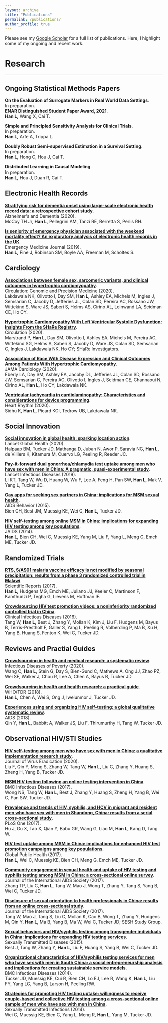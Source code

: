 ```yaml
---
layout: archive
title: "Publications"
permalink: /publications/
author_profile: true
---
```

Please see my [Google Scholar](https://scholar.google.com/citations?hl=en&user=iZnTmxMAAAAJ&view_op=list_works&sortby=pubdate) for a full list of publications. Here, I highlight some of my ongoing and recent work.


# Research
---

## Ongoing Statistical Methods Papers

**On the Evaluation of Surrogate Markers in Real World Data Settings**.  
In preparation.   
**ENAR Distinguished Student Paper Award, 2021**.    
**Han L,** Wang X, Cai T.

**Simple and Principled Sensitivity Analysis for Clinical Trials**.  
In preparation.   
**Han L,** Arfe A, Trippa L.

**Doubly Robust Semi-supervised Estimation in a Survival Setting**.  
In preparation.   
**Han L,** Hong C, Hou J, Cai T.

**Distributed Learning in Causal Modeling**.  
In preparation.  
**Han L,** Hou J, Duan R, Cai T.


## Electronic Health Records

**[Stratifying risk for dementia onset using large-scale electronic health record data: a retrospective cohort study](https://alz-journals.onlinelibrary.wiley.com/doi/abs/10.1016/j.jalz.2019.09.084)**.  
Alzheimer's and Dementia (2020).  
McCoy TH Jr, **Han L,** Pellegrini AM, Tanzi RE, Berretta S, Perlis RH.

**[Is seniority of emergency physician associated with the weekend mortality effect? An exploratory analysis of electronic health records in the UK](https://emj.bmj.com/content/36/12/708.long)**.  
Emergency Medicine Journal (2019).  
**Han L,** Fine J, Robinson SM, Boyle AA, Freeman M, Scholtes S.

## Cardiology

**[Associations between female sex, sarcomeric variants, and clinical outcomes in hypertrophic cardiomyopathy](https://www.ahajournals.org/doi/abs/10.1161/CIRCGEN.120.003062)**.  
Circulation: Genomic and Precision Medicine (2020).  
Lakdawala NK, Olivotto I, Day SM, **Han L,** Ashley EA, Michels M, Ingles J, Semsarian C, Jacoby D, Jefferies JL, Colan SD, Pereira AC, Rossano JW, Wittekind S, Ware JS, Saberi S, Helms AS, Cirino AL, Leinwand LA, Seidman CE, Ho CY. 

**[Hypertrophic Cardiomyopathy With Left Ventricular Systolic Dysfunction: Insights From the SHaRe Registry](https://www.ahajournals.org/doi/10.1161/CIRCULATIONAHA.119.044366?url_ver=Z39.88-2003&rfr_id=ori:rid:crossref.org&rfr_dat=cr_pub%20%200pubmed)**.   
Circulation (2020).   
Marstrand P, **Han L,** Day SM, Olivotto I, Ashley EA, Michels M, Pereira AC, Wittekind SG, Helms A, Saberi S, Jacoby D, Ware JS, Colan SD, Semsarian C, Ingles J, Lakdawala NK, Ho CY; SHaRe Investigators.  

**[Association of Race With Disease Expression and Clinical Outcomes Among Patients With Hypertrophic Cardiomyopathy](https://jamanetwork.com/journals/jamacardiology/fullarticle/10.1001/jamacardio.2019.4638)**.  
JAMA Cardiology (2020).   
Eberly LA, Day SM, Ashley EA, Jacoby DL, Jefferies JL, Colan SD, Rossano JW, Semsarian C, Pereira AC, Olivotto I, Ingles J, Seidman CE, Channaoui N, Cirino AL, **Han L,** Ho CY, Lakdawala NK.

**[Ventricular tachycardia in cardiolaminopathy: Characteristics and considerations for device programming](https://www.heartrhythmjournal.com/article/S1547-5271(20)30457-4/fulltext)**.  
Heart Rhythm (2020).   
Sidhu K, **Han L,** Picard KCI, Tedrow UB, Lakdawala NK.

## Social Innovation

**[Social innovation in global health: sparking location action](https://www.thelancet.com/journals/langlo/article/PIIS2214-109X(20)30070-X/fulltext)**.  
Lancet Global Health (2020).  
Halpaap BM, Tucker JD, Mathanga D, Juban N, Awor P, Saravia NG, **Han L,** de Villiers K, Kitamura M, Cuervo LG, Peeling R, Reeder JC.

**[Pay-it-forward dual gonorrhea/chlamydia test uptake among men who have sex with men in China: A pragmatic, quasi-experimental study](linkinghub.elsevier.com/retrieve/pii/S1473-3099(18)30556-5)**.  
Lancet Infectious Diseases (2019).  
Li KT, Tang W, Wu D, Huang W, Wu F, Lee A, Feng H, Pan SW, **Han L,** Mak V, Yang L, Tucker JD.

**[Gay apps for seeking sex partners in China: implications for MSM sexual health](https://link.springer.com/article/10.1007%2Fs10461-014-0994-6)**.  
AIDS Behavior (2015).   
Bien CH, Best JM, Muessig KE, Wei C, **Han L,** Tucker JD.

**[HIV self-testing among online MSM in China: implications for expanding HIV testing among key populations](https://journals.lww.com/jaids/Fulltext/2014/10010/HIV_Self_Testing_Among_Online_MSM_in_China__.15.aspx)**.  
JAIDS (2014).  
**Han L,** Bien CH, Wei C, Muessig KE, Yang M, Liu F, Yang L, Meng G, Emch ME, Tucker JD.

## Randomized Trials

**[RTS, S/AS01 malaria vaccine efficacy is not modified by seasonal precipitation: results from a phase 3 randomized controlled trial in Malawi](https://www.nature.com/articles/s41598-017-07533-w)**.  
Scientific Reports (2017).  
**Han L,** Hudgens MG, Emch ME, Juliano JJ, Keeler C, Martinson F, Kamthunzi P, Tegha G, Lievens M, Hoffman IF.

**[Crowdsourcing HIV test promotion videos: a noninferiority randomized controlled trial in China](https://academic.oup.com/cid/article-lookup/doi/10.1093/cid/ciw171)**.    
Clinical Infectious Diseases (2016).   
Tang W, **Han L,** Best J, Zhang Y, Mollan K, Kim J, Liu F, Hudgens M, Bayus B, Terris-Prestholt F, Galler S, Yang L, Peeling R, Volberding P, Ma B, Xu H, Yang B, Huang S, Fenton K, Wei C, Tucker JD.

## Reviews and Practial Guides

**[Crowdsourcing in health and medical research: a systematic review](https://idpjournal.biomedcentral.com/articles/10.1186/s40249-020-0622-9)**.  
Infectious Diseases of Poverty (2020).  
Wang C, **Han L,** Stein G, Day S, Bien-Gund C, Mathews A, Ong JJ, Zhao PZ, Wei SF, Walker J, Chou R, Lee A, Chen A, Bayus B, Tucker JD.

**[Crowdsourcing in health and health research: a practical guide](https://www.who.int/tdr/publications/year/2018/crowdsourcing-practical-guide/en/)**.  
WHO/TDR (2018).  
**Han L,** Chen A, Wei S, Ong J, Iwelunmor J, Tucker JD.

**[Experiences using and organizing HIV self-testing: a global qualitative systematic review](https://pubmed.ncbi.nlm.nih.gov/29194120/)**.  
AIDS (2018).  
Qin Y, **Han L,** Babbitt A, Walker JS, Liu F, Thirumurthy H, Tang W, Tucker JD.

## Observational HIV/STI Studies

**[HIV self-testing among men who have sex with men in China: a qualitative implementation research study](https://www.ncbi.nlm.nih.gov/pmc/articles/PMC6844410/)**.  
Journal of Virus Eradication (2020).  
Liu F, Qin Y, Meng S, Zhang W, Tang W, **Han L,** Liu C, Zhang Y, Huang S, Zheng H, Yang B, Tucker JD.

**[MSM HIV testing following an online testing intervention in China](https://bmcinfectdis.biomedcentral.com/articles/10.1186/s12879-017-2546-y)**.  
BMC Infectious Diseases (2017).  
Wong NS, Tang W, **Han L,** Best J, Zhang Y, Huang S, Zheng H, Yang B, Wei C, Pan SW, Tucker JD.

**[Prevalence and trends of HIV, syphilis, and HCV in migrant and resident men who have sex with men in Shandong, China: results from a serial cross-sectional study](https://journals.plos.org/plosone/article?id=10.1371/journal.pone.0170443)**.  
PLoS One (2017).   
Hu J, Gu X, Tao X, Qian Y, Babu GR, Wang G, Liao M, **Han L,** Kang D, Tang W.

**[HIV test uptake among MSM in China: implications for enhanced HIV test promotion campaigns among key populations](https://www.tandfonline.com/doi/full/10.1080/17441692.2015.1134612)**.  
Global Public Health (2017).  
**Han L,** Wei C, Muessig KE, Bien CH, Meng G, Emch ME, Tucker JD.

**[Community engagement in sexual health and uptake of HIV testing and syphilis testing among MSM in China: a cross‐sectional online survey](https://pubmed.ncbi.nlm.nih.gov/28406270/)**.  
Journal of the International AIDS Society (2017).   
Zhang TP, Liu C, **Han L,** Tang W, Mao J, Wong T, Zhang Y, Tang S, Yang B, Wei C, Tucker JD.

**[Disclosure of sexual orientation to health professionals in China: results from an online cross‐sectional study](https://onlinelibrary.wiley.com/doi/full/10.7448/IAS.20.1.21416)**.   
Journal of the International AIDS Society (2017).  
Tang W, Mao J, Tang S, Liu C, Mollan K, Cao B, Wong T, Zhang Y, Hudgens M, Qin Y, **Han L,** Ma B, Yang B, Ma W, Wei C, Tucker JD; SESH Study Group.

**[Sexual behaviors and HIV/syphilis testing among transgender individuals in China: implications for expanding HIV testing services](https://journals.lww.com/stdjournal/Fulltext/2015/05000/Sexual_Behaviors_and_HIV_Syphilis_Testing_Among.10.aspx)**.  
Sexually Transmitted Diseases (2015).  
Best J, Tang W, Zhang Y, **Han L,** Liu F, Huang S, Yang B, Wei C, Tucker JD.

**[Organizational characteristics of HIV/syphilis testing services for men who have sex with men in South China: a social entrepreneurship analysis and implications for creating sustainable service models](https://bmcinfectdis.biomedcentral.com/articles/10.1186/s12879-014-0601-5)**.  
BMC Infectious Diseases (2014).  
Tucker JD, Muessig KE, Cui R, Bien CH, Lo EJ, Lee R, Wang K, **Han L,** Liu FY, Yang LG, Yang B, Larson H, Peeling RW.

**[Strategies for promoting HIV testing uptake: willingness to receive couple-based and collective HIV testing among a cross-sectional online sample of men who have sex with men in China](https://sti.bmj.com/content/90/6/469.long)**.  
Sexually Transmitted Infections (2014).  
Wei C, Muessig KE, Bien C, Yang L, Meng R, **Han L,** Yang M, Tucker JD.

